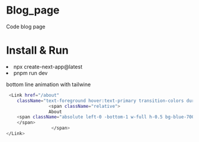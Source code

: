 # Blog_page
Code blog page

<h1>Install & Run </h1>
<li>npx create-next-app@latest </li>
<li>  pnpm run dev</li>
 

    

bottom line animation with tailwine
```bash
 <Link href="/about" 
    className="text-foreground hover:text-primary transition-colors duration-200 font-medium group">
                <span className="relative">
                About
    <span className="absolute left-0 -bottom-1 w-full h-0.5 bg-blue-700 scale-x-0 group-hover:scale-x-100 transition-transform duration-300 origin-left rounded">
    </span>
                 </span>
</Link>
```